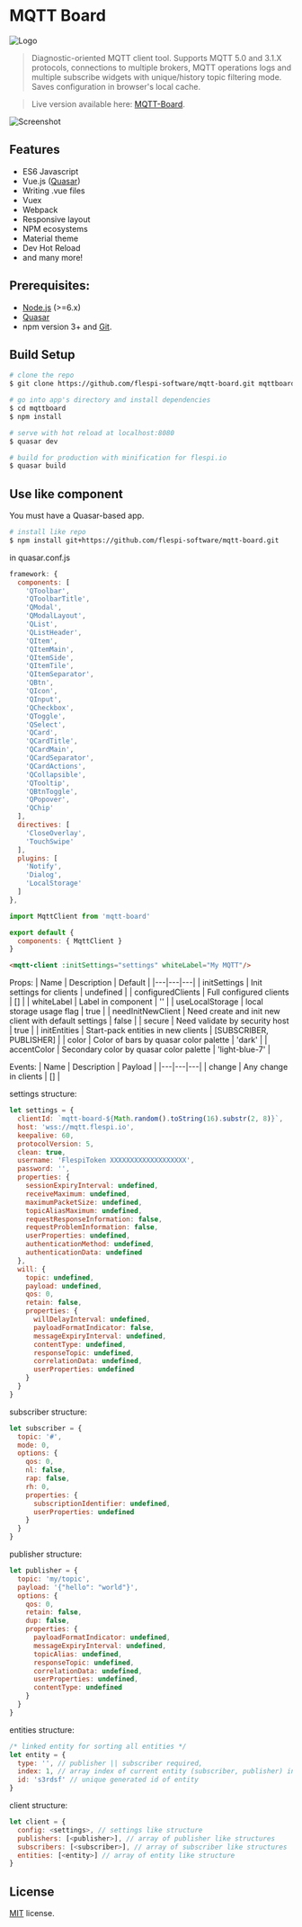 # MQTT Board
![Logo](/misc/logo.png?raw=true "MQTT Board logo")
> Diagnostic-oriented MQTT client tool. Supports MQTT 5.0 and 3.1.X protocols, connections to multiple brokers, MQTT operations logs and multiple subscribe widgets with unique/history topic filtering mode. Saves configuration in browser's local cache.

> Live version available here: [MQTT-Board](https://mqttboard.flespi.io).

![Screenshot](/misc/screenshot.png?raw=true "MQTT Board")

## Features
* ES6 Javascript
* Vue.js ([Quasar](http://quasar-framework.org))
* Writing .vue files
* Vuex
* Webpack
* Responsive layout
* NPM ecosystems
* Material theme
* Dev Hot Reload
* and many more!

## Prerequisites:

- [Node.js](https://nodejs.org/en/) (>=6.x)
- [Quasar](http://quasar-framework.org)
- npm version 3+ and [Git](https://git-scm.com/).

## Build Setup

``` bash
# clone the repo
$ git clone https://github.com/flespi-software/mqtt-board.git mqttboard

# go into app's directory and install dependencies
$ cd mqttboard
$ npm install

# serve with hot reload at localhost:8080
$ quasar dev

# build for production with minification for flespi.io
$ quasar build
```

## Use like component
You must have a Quasar-based app.
```bash
# install like repo
$ npm install git+https://github.com/flespi-software/mqtt-board.git
```
in quasar.conf.js
```js
framework: {
  components: [
    'QToolbar',
    'QToolbarTitle',
    'QModal',
    'QModalLayout',
    'QList',
    'QListHeader',
    'QItem',
    'QItemMain',
    'QItemSide',
    'QItemTile',
    'QItemSeparator',
    'QBtn',
    'QIcon',
    'QInput',
    'QCheckbox',
    'QToggle',
    'QSelect',
    'QCard',
    'QCardTitle',
    'QCardMain',
    'QCardSeparator',
    'QCardActions',
    'QCollapsible',
    'QTooltip',
    'QBtnToggle',
    'QPopover',
    'QChip'
  ],
  directives: [
    'CloseOverlay',
    'TouchSwipe'
  ],
  plugins: [
    'Notify',
    'Dialog',
    'LocalStorage'
  ]
},
```
```js
import MqttClient from 'mqtt-board'

export default {
  components: { MqttClient }
}
```
```html
<mqtt-client :initSettings="settings" whiteLabel="My MQTT"/>
```
Props:
| Name  | Description  | Default |
|---|---|---|
| initSettings | Init settings for clients | undefined |
| configuredClients | Full configured clients | [] |
| whiteLabel | Label in component | '' |
| useLocalStorage | local storage usage flag | true |
| needInitNewClient | Need create and init new client with default settings | false |
| secure | Need validate by security host | true |
| initEntities | Start-pack entities in new clients | [SUBSCRIBER, PUBLISHER] |
| color | Color of bars by quasar color palette | 'dark' |
| accentColor | Secondary color by quasar color palette | 'light-blue-7' |

Events:
| Name  | Description  | Payload |
|---|---|---|
| change | Any change in clients | [<client>] |

settings structure:
```js
let settings = {
  clientId: `mqtt-board-${Math.random().toString(16).substr(2, 8)}`,
  host: 'wss://mqtt.flespi.io',
  keepalive: 60,
  protocolVersion: 5,
  clean: true,
  username: 'FlespiToken XXXXXXXXXXXXXXXXXXX',
  password: '',
  properties: {
    sessionExpiryInterval: undefined,
    receiveMaximum: undefined,
    maximumPacketSize: undefined,
    topicAliasMaximum: undefined,
    requestResponseInformation: false,
    requestProblemInformation: false,
    userProperties: undefined,
    authenticationMethod: undefined,
    authenticationData: undefined
  },
  will: {
    topic: undefined,
    payload: undefined,
    qos: 0,
    retain: false,
    properties: {
      willDelayInterval: undefined,
      payloadFormatIndicator: false,
      messageExpiryInterval: undefined,
      contentType: undefined,
      responseTopic: undefined,
      correlationData: undefined,
      userProperties: undefined
    }
  }
}
```
subscriber structure:
```js
let subscriber = {
  topic: '#',
  mode: 0,
  options: {
    qos: 0,
    nl: false,
    rap: false,
    rh: 0,
    properties: {
      subscriptionIdentifier: undefined,
      userProperties: undefined
    }
  }
}
```
publisher structure:
```js
let publisher = {
  topic: 'my/topic',
  payload: '{"hello": "world"}',
  options: {
    qos: 0,
    retain: false,
    dup: false,
    properties: {
      payloadFormatIndicator: undefined,
      messageExpiryInterval: undefined,
      topicAlias: undefined,
      responseTopic: undefined,
      correlationData: undefined,
      userProperties: undefined,
      contentType: undefined
    }
  }
}
```
entities structure:
```js
/* linked entity for sorting all entities */
let entity = {
  type: '', // publisher || subscriber required,
  index: 1, // array index of current entity (subscriber, publisher) in array of full configured client
  id: 's3rdsf' // unique generated id of entity
}
```
client structure:
```js
let client = {
  config: <settings>, // settings like structure
  publishers: [<publisher>], // array of publisher like structures
  subscribers: [<subscriber>], // array of subscriber like structures
  entities: [<entity>] // array of entity like structure
}
```

## License
[MIT](https://github.com/flespi-software/mqtt-board/blob/master/LICENSE) license.

